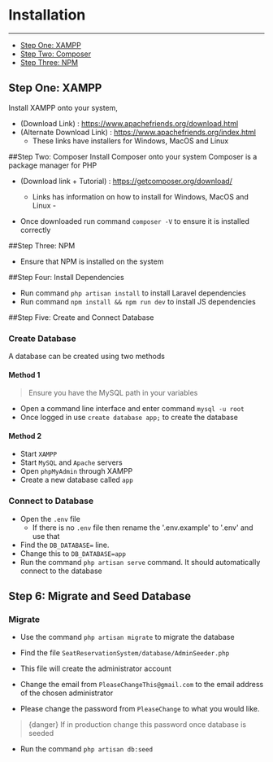 # Installation

---

- [Step One: XAMPP](#section-1)
- [Step Two: Composer](#section-2)
- [Step Three: NPM](#section-3)

<a name="section-1"></a>
## Step One: XAMPP 
Install XAMPP onto your system, 
- (Download Link) : https://www.apachefriends.org/download.html
- (Alternate Download Link) : https://www.apachefriends.org/index.html
    - These links have installers for Windows, MacOS and Linux

<a name="section-2"></a>
##Step Two: Composer
Install Composer onto your system
Composer is a package manager for PHP 
- (Download link + Tutorial) : https://getcomposer.org/download/
    - Links has information on how to install for Windows, MacOS and Linux -

- Once downloaded run command  `composer -V` to ensure it is installed correctly

<a name="section-3"></a>
##Step Three: NPM 
- Ensure that NPM is installed on the system

##Step Four: Install Dependencies 
- Run command `php artisan install` to install Laravel dependencies
- Run command  `npm install && npm run dev` to install JS dependencies

##Step Five: Create and Connect Database
### Create Database
A database can be created using two methods 
#### Method 1 
> Ensure you have the MySQL path in your variables
- Open a command line interface and enter command  `mysql -u root`
- Once logged in use `create database app;` to create the database

#### Method 2 
- Start `XAMPP`
- Start `MySQL` and `Apache` servers
- Open `phpMyAdmin` through XAMPP
- Create a new database called `app`

### Connect to Database
- Open the `.env` file 
    - If there is no `.env` file then rename the '.env.example' to '.env' and use  that
- Find the `DB_DATABASE=` line. 
- Change this to `DB_DATABASE=app`
- Run the command `php artisan serve` command. It should automatically connect to the database

## Step 6: Migrate and Seed Database
### Migrate 
- Use the command `php artisan migrate` to migrate the database

- Find the file `SeatReservationSystem/database/AdminSeeder.php`
- This file will create the administrator account 
- Change the email from `PleaseChangeThis@gmail.com` to the email address of the chosen administrator 
- Please change the password from `PleaseChange` to what you would like. 

> {danger} If in production change this password once database is seeded 


- Run the command  `php artisan db:seed` 

